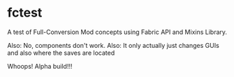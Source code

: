 # fctest
A test of Full-Conversion Mod concepts using Fabric API and Mixins Library.

Also: No, components don't work. Also: It only actually just changes GUIs and also where the saves are located 

Whoops! Alpha build!!!
